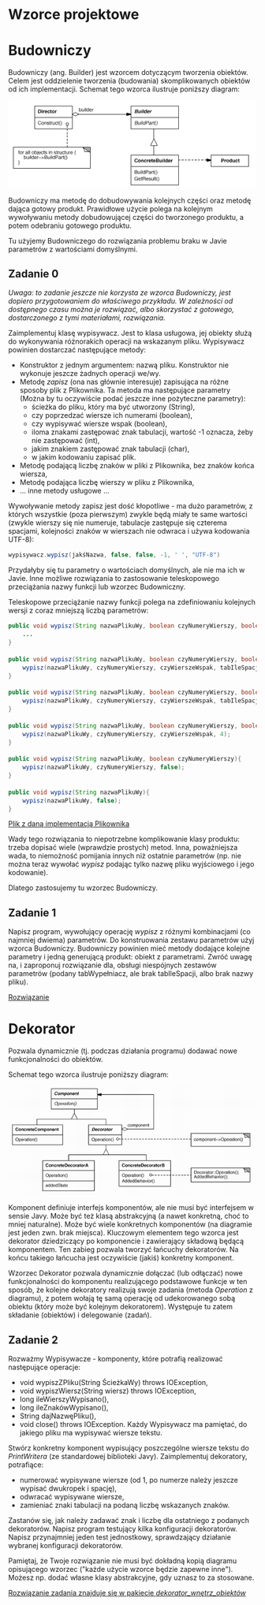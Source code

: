 # Wzorce projektowe

# Budowniczy

Budowniczy (ang. Builder) jest wzorcem
dotyczącym tworzenia obiektów.
Celem jest oddzielenie tworzenia (budowania) skomplikowanych obiektów od ich implementacji.
Schemat tego wzorca ilustruje poniższy diagram:

![Budowniczy (źródło: DPBook)](builder.jpg)

Budowniczy ma metodę do dobudowywania kolejnych części oraz metodę dająca gotowy produkt.
Prawidłowe użycie polega na kolejnym wywoływaniu metody dobudowującej części do tworzonego produktu, a potem odebraniu 
gotowego produktu.  

Tu użyjemy Budowniczego do rozwiązania problemu braku w Javie parametrów z wartościami domyślnymi.

## Zadanie 0 
*Uwaga: to zadanie jeszcze nie korzysta ze wzorca Budowniczy, jest dopiero przygotowaniem do właściwego przykładu.
W zależności od dostępnego czasu można je rozwiązać, albo skorzystać z gotowego, dostarczonego z tymi materiałami, 
  rozwiązania.*

Zaimplementuj klasę wypisywacz. 
Jest to klasa usługowa, jej obiekty służą do wykonywania różnorakich operacji na wskazanym pliku.
Wypisywacz powinien dostarczać następujące metody:
* Konstruktor z jednym argumentem: nazwą pliku. Konstruktor nie wykonuje jeszcze żadnych operacji we/wy.
* Metodę *zapisz* (ona nas głównie interesuje) zapisująca na różne sposoby plik z Plikownika. 
  Ta metoda ma następujące parametry (Można by tu oczywiście podać jeszcze inne pożyteczne parametry):
  * ścieżka do pliku, który ma być utworzony (String),
  * czy poprzedzać wiersze ich numerami (boolean),
  * czy wypisywać wiersze wspak (boolean),
  * iloma znakami zastępować znak tabulacji, wartość -1 oznacza, żeby nie zastępować (int),
  * jakim znakiem zastępować znak tabulacji (char),
  * w jakim kodowaniu zapisać plik. 
* Metodę podającą liczbę znaków w pliki z Plikownika, bez znaków końca wiersza,
* Metodę podająca liczbę wierszy w pliku z Plikownika, 
* ... inne metody usługowe ...

Wywoływanie metody zapisz jest dość kłopotliwe - ma dużo parametrów, z których wszystkie (poza pierwszym) zwykle
  będą miały te same wartości (zwykle wierszy się nie numeruje, tabulacje zastępuje się czterema spacjami, 
  kolejności znaków w wierszach nie odwraca i używa kodowania UTF-8):
```java
wypisywacz.wypisz(jakśNazwa, false, false, -1, ' ', "UTF-8")
```
Przydałyby się tu parametry o wartościach domyślnych, ale nie ma ich w Javie.
Inne możliwe rozwiązania to zastosowanie teleskopowego przeciążania nazwy funkcji lub wzorzec Budowniczny.

Teleskopowe przeciążanie nazwy funkcji polega na zdefiniowaniu kolejnych wersji z coraz mniejszą liczbą parametrów:
```java
public void wypisz(String nazwaPlikuWy, boolean czyNumeryWierszy, boolean czyWierszeWspak, int tabIleSpacji, char tabWypełniacz,  String kodowanieWy){
    ...
}

public void wypisz(String nazwaPlikuWy, boolean czyNumeryWierszy, boolean czyWierszeWspak, int tabIleSpacji, char tabWypełniacz){
    wypisz(nazwaPlikuWy, czyNumeryWierszy, czyWierszeWspak, tabIleSpacji, tabWypełniacz,"UTF-8");
}

public void wypisz(String nazwaPlikuWy, boolean czyNumeryWierszy, boolean czyWierszeWspak, int tabIleSpacji){
    wypisz(nazwaPlikuWy, czyNumeryWierszy, czyWierszeWspak, tabIleSpacji, ' ');
}

public void wypisz(String nazwaPlikuWy, boolean czyNumeryWierszy, boolean czyWierszeWspak){
    wypisz(nazwaPlikuWy, czyNumeryWierszy, czyWierszeWspak, 4);
}

public void wypisz(String nazwaPlikuWy, boolean czyNumeryWierszy){
    wypisz(nazwaPlikuWy, czyNumeryWierszy, false);
}

public void wypisz(String nazwaPlikuWy){
    wypisz(nazwaPlikuWy, false);
}
```

[Plik z daną implementacją Plikownika](src/plikownik/Plikownik.java)

Wady tego rozwiązania to niepotrzebne komplikowanie klasy produktu: trzeba dopisać wiele (wprawdzie prostych) metod. 
Inna, poważniejsza wada, to niemożność pomijania innych niż ostatnie parametrów (np. nie można teraz wywołać *wypisz* 
  podając tylko nazwę pliku wyjściowego i jego kodowanie).  

Dlatego zastosujemy tu wzorzec Budowniczy.

## Zadanie 1
Napisz program, wywołujący operację *wypisz* z różnymi kombinacjami (co najmniej dwiema) parametrów. 
Do konstruowania zestawu parametrów użyj wzorca Budowniczy.
Budowniczy powinien mieć metody dodające kolejne parametry i jedną generującą produkt: obiekt z parametrami.
Zwróć uwagę na, i zaproponuj rozwiązanie dla, obsługi niespójnych zestawów parametrów (podany tabWypełniacz, 
  ale brak tabIleSpacji, albo brak nazwy pliku). 

[Rozwiązanie](src/Bob_Budowniczy/Budowniczy.java)

# Dekorator

Pozwala dynamicznie (tj. podczas działania programu) dodawać nowe funkcjonalności do obiektów. 

Schemat tego wzorca ilustruje poniższy diagram:

![Dekorator (źródło: DPBook)](decorator.jpg)

Komponent definiuje interfejs komponentów, ale nie musi być interfejsem w sensie Javy. 
Może być też klasą abstrakcyjną (a nawet konkretną, choć to mniej naturalne).
Może być wiele konkretnych komponentów (na diagramie jest jeden zwn. brak miejsca).
Kluczowym elementem tego wzorca jest dekorator dziedziczący po komponencie i zawierający składową będącą komponentem.
Ten zabieg pozwala tworzyć łańcuchy dekoratorów. 
Na końcu takiego łańcucha jest oczywiście (jakiś) konkretny komponent.

Wzorzec Dekorator pozwala dynamicznie dołączać (lub odłączać) nowe funkcjonalności do komponentu realizującego 
podstawowe funkcje w ten sposób, że kolejne dekoratory realizują swoje zadania (metoda *Operation* z diagramu), 
z potem wołają tę samą operację od udekorowanego sobą obiektu (który może być kolejnym dekoratorem).
Występuje tu zatem składanie (obiektów) i delegowanie (zadań).

## Zadanie 2
Rozważmy Wypisywacze - komponenty, które potrafią realizować następujące operacje:
* void wypiszZPliku(String ŚcieżkaWy) throws IOException,
* void wypiszWiersz(String wiersz) throws IOException,
* long ileWierszyWypisano(),
* long ileZnakówWypisano(),
* String dajNazwęPliku(),
* void close() throws IOException.
Każdy Wypisywacz ma pamiętać, do jakiego pliku ma wypisywać wiersze tekstu. 

Stwórz konkretny komponent wypisujący poszczególne wiersze tekstu do *PrintWritera* (ze standardowej biblioteki Javy). 
Zaimplementuj dekoratory, potrafiące:
* numerować wypisywane wiersze (od 1, po numerze należy jeszcze wypisać dwukropek i spację),
* odwracać wypisywane wiersze,
* zamieniać znaki tabulacji na podaną liczbę wskazanych znaków. 

Zastanów się, jak należy zadawać znak i liczbę dla ostatniego z podanych dekoratorów.
Napisz program testujący kilka konfiguracji dekoratorów.
Napisz przynajmniej jeden test jednostkowy, sprawdzający działanie wybranej konfiguracji dekoratorów.

Pamiętaj, że Twoje rozwiązanie nie musi być dokładną kopią diagramu opisującego wzorzec ("każde użycie wzorce będzie 
zapewne inne"). 
Możesz np. dodać własne klasy abstrakcyjne, gdy uznasz to za stosowane.

[Rozwiązanie zadania znajduje się w pakiecie *dekorator_wnętrz_obiektów*](src/dekorator_wnętrz_obiektów)

